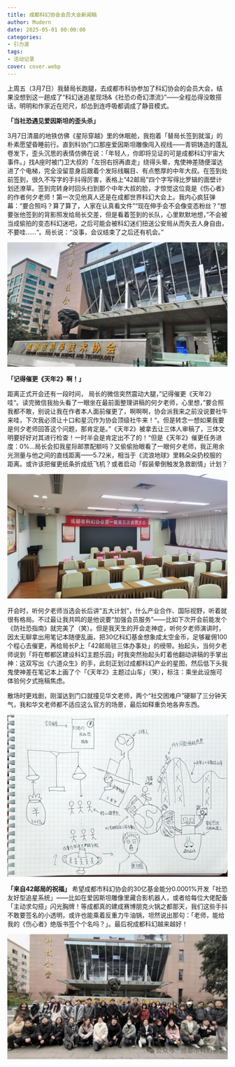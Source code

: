 ```yaml
---
title: 成都科幻协会会员大会新闻稿
author: Mudern
date: 2025-05-01 00:00:00
categories:
- 引力波
tags:
- 活动记录
cover: cover.webp
---
```

上周五（3月7日）我替局长跑腿，去成都市科协参加了科幻协会的会员大会，结果没想到这一趟成了“科幻迷追星现场&《社恐の奇幻漂流》”——全程怂得没敢搭话，明明和作家近在咫尺，却怂到连呼吸都调成了静音模式。

**「当社恐遇见爱因斯坦的歪头杀」**

3月7日清晨的地铁仿佛《星际穿越》里的休眠舱，我抱着「替局长签到就溜」的朴素愿望昏睡前行。直到科协门口那座爱因斯坦雕像闯入视线——青铜铸造的蓬乱卷发下，歪头沉思的表情仿佛在说：「年轻人，你即将见证的可是成都科幻宇宙大事件。」找A座时被门卫大叔的「左拐右拐再直走」绕得头晕，鬼使神差随便溜达进了个电梯，完全没留意身后跟着个发际线瞩目、有点憨厚的中年大叔。在签到处前签到，很久不写字的手抖得厉害，表格上“42邮局”四个字写得比罗辑的面壁计划还潦草。签到完转身时回头扫到那个中年大叔的脸，才惊觉这位竟是《伤心者》的作者何夕老师！第一次见他真人还是在成都世界科幻大会上。我内心疯狂弹幕：“要合照吗？算了算了，人家在认真看文件”“现在伸手会不会像变态粉丝？”想要张他签到的背影照发给局长交差，但是看着签到的长队，心里默默地想，”不会被当成偷拍的变态科幻迷吧，之后可能会被科幻迷们扭送公安局从而失去人身自由，不要哇……“。局长说：“没事，会议结束了之后还有机会。”

![img](../photos/引力波/成都科幻协会会员大会新闻稿/1.png) 

**「记得催更《天年2》啊！」**

距离正式开会还有一段时间， 局长的微信突然震动大腿，”记得催更《天年2》哇“。读完微信我抬头看了一眼坐在最前面整理讲稿的何夕老师，心里想，”要合照我都不敢，别说让我在作者本人面前催更了，啊啊啊，协会派我来之前没说要社牛来哇，下次我必须让十口和星沉作为协会顶级社牛来！“。但是转念一想如果我要是何夕老师回答这个问题，那肯定是。”《天年2》被拿去让三体人审稿了，三体文明要好好对其进行检查！一时半会是肯定出不了的！“但是《天年2》催更任务进度：0%...局长会扣我星际邮票配额吗？又偷偷抬眼看了一眼何夕老师，我正用余光测量与他之间的直线距离——5.72米，相当于《流浪地球》里韩朵朵扔校服的距离。或许该把催更纸条折成纸飞机？或者启动「假装晕倒触发急救剧情」计划？  

![img](../photos/引力波/成都科幻协会会员大会新闻稿/2.png) 

开会时，听何夕老师当选会长后讲“五大计划”，什么产业合作、国际视野，听着就很有格局。不过最让我共鸣的是他说要“加强会员服务”——比如下次开会前能发个《防社恐指南》就完美了（笑）。但是我天生的开会走神症，听何夕老师演讲时，因太无聊拿出用笔记本随便乱画，把30亿科幻基金想象成太空金币，足够雇佣100个程心去催更，再给局长P上「42邮局驻三体办事处」的绶带。抬起头，当何夕老师说到「将在郫都区建设科幻主题乐园」时我突然抬起头盯着他翻动讲稿的手掌出神：这双写出《六道众生》的手，此刻正划过成都科幻产业的星图，然后低下头我鬼使神差在笔记本上画了个「《天年2》主题过山车」（笑），标注：乘坐此设施可体验何夕式拖稿焦虑。  

散场时更戏剧，刚溜达到门口就撞见华文老师，两个“社交困难户”硬聊了三分钟天气，我和华文老师都不适应这么官方的场景，最后如释重负地各奔东西。

![img](../photos/引力波/成都科幻协会会员大会新闻稿/3.png) 

 

**「来自42邮局的祝福」**
希望成都市科幻协会的30亿基金能分0.0001%开发「社恐友好型追星系统」——比如在爱因斯坦雕像里藏合影机器人，或者给每位大佬配备「主动求勾搭」闪光胸牌！等成都真的建成赛博朋克火锅之都那天，我们这些手抖不敢要签名的小透明，或许也能乘着反重力牛油锅，坦然说出那句：「老师，能给我的《伤心者》绝版书签个个名吗？」。最后祝成都科幻越来越好！

![img](../photos/引力波/成都科幻协会会员大会新闻稿/4.jpg) 

